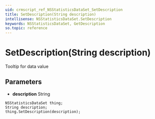 ```yaml
---
uid: crmscript_ref_NSStatisticsDataSet_SetDescription
title: SetDescription(String description)
intellisense: NSStatisticsDataSet.SetDescription
keywords: NSStatisticsDataSet, GetDescription
so.topic: reference
---
```


# SetDescription(String description)

Tooltip for data value

## Parameters

* **description** String

```crmscript
NSStatisticsDataSet thing;
String description;
thing.SetDescription(description);
```


